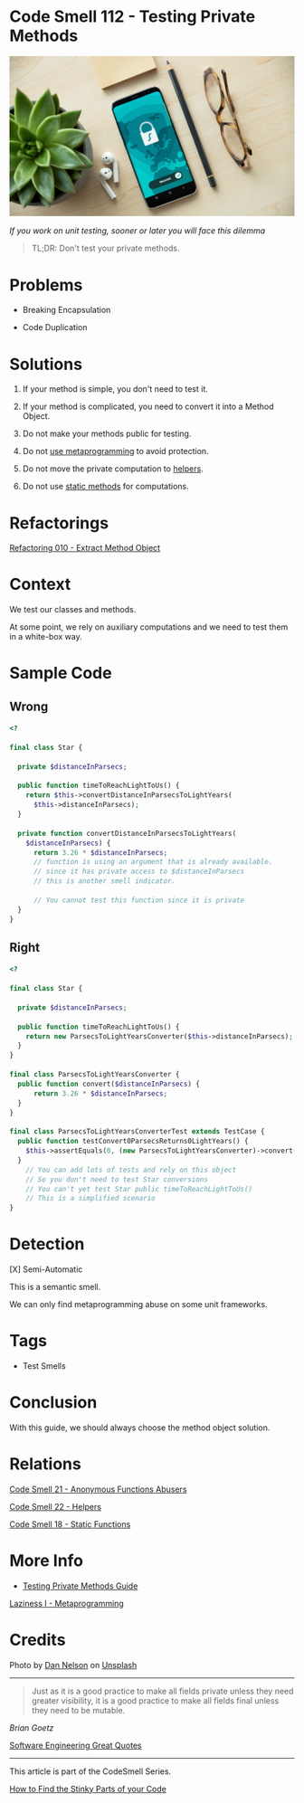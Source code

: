 # Code Smell 112 - Testing Private Methods

![Code Smell 112 - Testing Private Methods](Code%20Smell%20112%20-%20Testing%20Private%20Methods.jpg)

*If you work on unit testing, sooner or later you will face this dilemma*

> TL;DR: Don't test your private methods.

# Problems

- Breaking Encapsulation

- Code Duplication

# Solutions

1. If your method is simple, you don't need to test it.

2. If your method is complicated, you need to convert it into a Method Object.

3. Do not make your methods public for testing.

4. Do not [use metaprogramming](https://github.com/mcsee/Software-Design-Articles/tree/main/Articles/Theory/Laziness%20I%20-%20Metaprogramming/readme.md) to avoid protection.

5. Do not move the private computation to [helpers](https://github.com/mcsee/Software-Design-Articles/tree/main/Articles/Code%20Smells/Code%20Smell%2022%20-%20Helpers/readme.md).

6. Do not use [static methods](https://github.com/mcsee/Software-Design-Articles/tree/main/Articles/Code%20Smells/Code%20Smell%2018%20-%20Static%20Functions/readme.md) for computations.

# Refactorings

[Refactoring 010 - Extract Method Object](https://github.com/mcsee/Software-Design-Articles/tree/main/Articles/Refactorings/Refactoring%20010%20-%20Extract%20Method%20Object/readme.md)

# Context

We test our classes and methods.

At some point, we rely on auxiliary computations and we need to test them in a white-box way.

# Sample Code

## Wrong

[Gist Url]: # (https://gist.github.com/mcsee/47c21b9a717ee1ac9b7d2f10bbb7a2d0)
```php
<?

final class Star {
  
  private $distanceInParsecs;
  
  public function timeToReachLightToUs() {
    return $this->convertDistanceInParsecsToLightYears(
      $this->distanceInParsecs);
  }
  
  private function convertDistanceInParsecsToLightYears(
    $distanceInParsecs) {
      return 3.26 * $distanceInParsecs;
      // function is using an argument that is already available.
      // since it has private access to $distanceInParsecs
      // this is another smell indicator.

      // You cannot test this function since it is private
  }
}
```

## Right

[Gist Url]: # (https://gist.github.com/mcsee/acf7c184cef3babb5251da6ea946f5ae)
```php
<?

final class Star {
  
  private $distanceInParsecs;   
  
  public function timeToReachLightToUs() {
    return new ParsecsToLightYearsConverter($this->distanceInParsecs);
  }
}

final class ParsecsToLightYearsConverter {
  public function convert($distanceInParsecs) {
      return 3.26 * $distanceInParsecs;
  }
}

final class ParsecsToLightYearsConverterTest extends TestCase {
  public function testConvert0ParsecsReturns0LightYears() {
    $this->assertEquals(0, (new ParsecsToLightYearsConverter)->convert(0));
  }
    // You can add lots of tests and rely on this object
    // So you don't need to test Star conversions
    // You can't yet test Star public timeToReachLightToUs()
    // This is a simplified scenario
}
```

# Detection

[X] Semi-Automatic 

This is a semantic smell.

We can only find metaprogramming abuse on some unit frameworks.

# Tags

- Test Smells

# Conclusion

With this guide, we should always choose the method object solution.

# Relations

[Code Smell 21 - Anonymous Functions Abusers](https://github.com/mcsee/Software-Design-Articles/tree/main/Articles/Code%20Smells/Code%20Smell%2021%20-%20Anonymous%20Functions%20Abusers/readme.md)

[Code Smell 22 - Helpers](https://github.com/mcsee/Software-Design-Articles/tree/main/Articles/Code%20Smells/Code%20Smell%2022%20-%20Helpers/readme.md)

[Code Smell 18 - Static Functions](https://github.com/mcsee/Software-Design-Articles/tree/main/Articles/Code%20Smells/Code%20Smell%2018%20-%20Static%20Functions/readme.md)

# More Info

- [Testing Private Methods Guide](http://shoulditestprivatemethods.com/)

[Laziness I - Metaprogramming](https://github.com/mcsee/Software-Design-Articles/tree/main/Articles/Theory/Laziness%20I%20-%20Metaprogramming/readme.md)

# Credits

Photo by [Dan Nelson](https://unsplash.com/@danny144) on [Unsplash](https://unsplash.com/s/photos/private)
  
* * *

> Just as it is a good practice to make all fields private unless they need greater visibility, it is a good practice to make all fields final unless they need to be mutable.

_Brian Goetz_
 
[Software Engineering Great Quotes](https://github.com/mcsee/Software-Design-Articles/tree/main/Articles/Quotes/Software%20Engineering%20Great%20Quotes/readme.md)

* * *

This article is part of the CodeSmell Series.

[How to Find the Stinky Parts of your Code](https://github.com/mcsee/Software-Design-Articles/tree/main/Articles/Code%20Smells/How%20to%20Find%20the%20Stinky%20parts%20of%20your%20Code/readme.md)